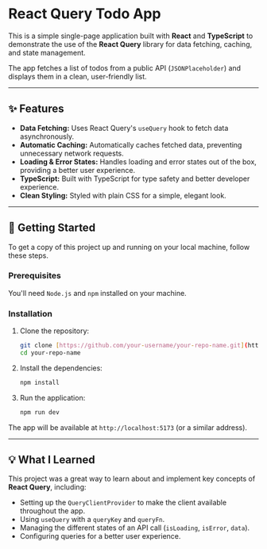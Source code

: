 # React Query Todo App

This is a simple single-page application built with **React** and **TypeScript** to demonstrate the use of the **React Query** library for data fetching, caching, and state management.

The app fetches a list of todos from a public API (`JSONPlaceholder`) and displays them in a clean, user-friendly list.

---

## ✨ Features

* **Data Fetching:** Uses React Query's `useQuery` hook to fetch data asynchronously.
* **Automatic Caching:** Automatically caches fetched data, preventing unnecessary network requests.
* **Loading & Error States:** Handles loading and error states out of the box, providing a better user experience.
* **TypeScript:** Built with TypeScript for type safety and better developer experience.
* **Clean Styling:** Styled with plain CSS for a simple, elegant look.

---

## 🚀 Getting Started

To get a copy of this project up and running on your local machine, follow these steps.

### Prerequisites

You'll need `Node.js` and `npm` installed on your machine.

### Installation

1.  Clone the repository:
    ```bash
    git clone [https://github.com/your-username/your-repo-name.git](https://github.com/your-username/your-repo-name.git)
    cd your-repo-name
    ```

2.  Install the dependencies:
    ```bash
    npm install
    ```

3.  Run the application:
    ```bash
    npm run dev
    ```

The app will be available at `http://localhost:5173` (or a similar address).

---

## 💡 What I Learned

This project was a great way to learn about and implement key concepts of **React Query**, including:

* Setting up the `QueryClientProvider` to make the client available throughout the app.
* Using `useQuery` with a `queryKey` and `queryFn`.
* Managing the different states of an API call (`isLoading`, `isError`, `data`).
* Configuring queries for a better user experience.
